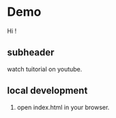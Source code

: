 # Demo 
 Hi !
## subheader
watch tuitorial on youtube.

## local development 
1. open index.html in your browser.